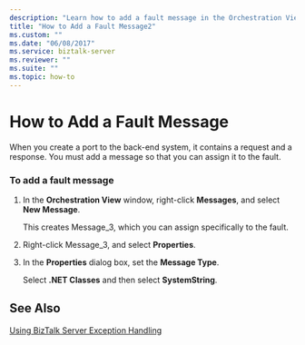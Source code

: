 ```yaml
---
description: "Learn how to add a fault message in the Orchestration View of BizTalk Server."
title: "How to Add a Fault Message2"
ms.custom: ""
ms.date: "06/08/2017"
ms.service: biztalk-server
ms.reviewer: ""
ms.suite: ""
ms.topic: how-to
---
```

# How to Add a Fault Message

When you create a port to the back-end system, it contains a request and a response. You must add a message so that you can assign it to the fault.  
  
### To add a fault message  
  
1.  In the **Orchestration View** window, right-click **Messages**, and select **New Message**.  
  
     This creates Message_3, which you can assign specifically to the fault.  
  
2.  Right-click Message_3, and select **Properties**.  
  
3.  In the **Properties** dialog box, set the **Message Type**.  
  
     Select **.NET Classes** and then select **SystemString**.  
  
## See Also  
 [Using BizTalk Server Exception Handling](../core/using-biztalk-server-exception-handling3.md)
